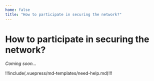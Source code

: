 ```yaml
---
home: false
title: "How to participate in securing the network?"
---
```


# How to participate in securing the network?

_Coming soon..._

<hseparator/>

!!!include(.vuepress/md-templates/need-help.md)!!!